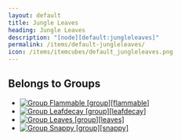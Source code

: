 ```yaml
---
layout: default
title: Jungle Leaves
heading: Jungle Leaves
description: "[node][default:jungleleaves]"
permalink: /items/default-jungleleaves/
icon: /items/itemcubes/default_jungleleaves.png
---
```



## Belongs to Groups

<ul class="list-items">
    <li><a href="{{site.baseurl}}/items/group-flammable/"><img src="{{site.baseurl}}/assets/img/items/group.png" data-toggle="tooltip" title="Group Flammable [group][flammable]"></a></li>
    <li><a href="{{site.baseurl}}/items/group-leafdecay/"><img src="{{site.baseurl}}/assets/img/items/group.png" data-toggle="tooltip" title="Group Leafdecay [group][leafdecay]"></a></li>
    <li><a href="{{site.baseurl}}/items/group-leaves/"><img src="{{site.baseurl}}/assets/img/items/group.png" data-toggle="tooltip" title="Group Leaves [group][leaves]"></a></li>
    <li><a href="{{site.baseurl}}/items/group-snappy/"><img src="{{site.baseurl}}/assets/img/items/group.png" data-toggle="tooltip" title="Group Snappy [group][snappy]"></a></li>
</ul>
